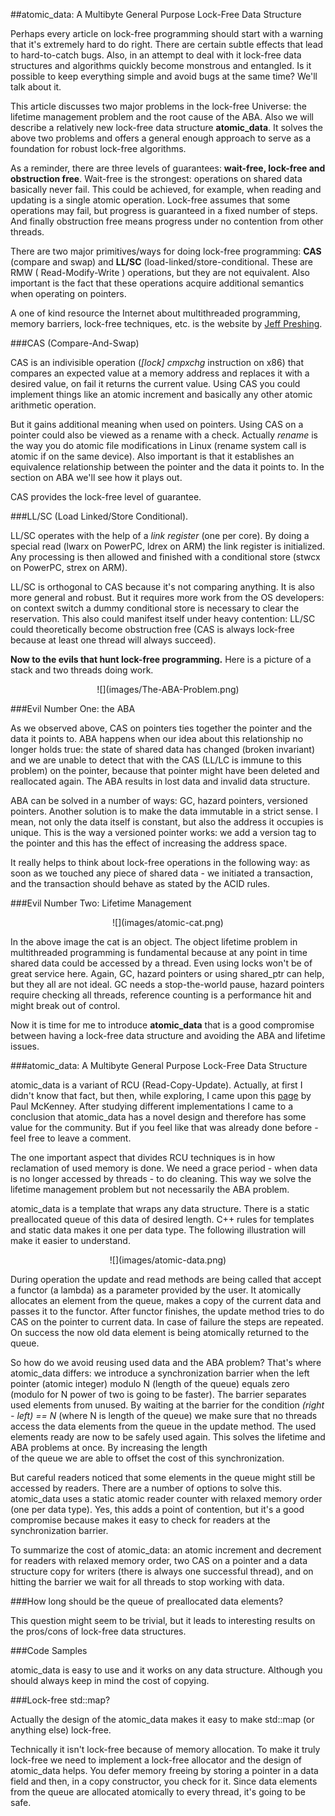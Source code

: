 
##atomic\_data: A Multibyte General Purpose Lock-Free Data Structure


  Perhaps every article on lock-free programming should start with a warning that it's extremely
  hard to do right. There are certain subtle effects that lead to hard-to-catch bugs. Also, in
  an attempt to deal with it lock-free data structures and algorithms quickly become monstrous
  and entangled. Is it possible to keep everything simple and avoid bugs at the same time? We'll
  talk about it.
  
  This article discusses two major problems in the lock-free Universe: the lifetime management 
  problem and the root cause of the ABA. Also we will describe a relatively new lock-free 
  data structure **atomic_data**. It solves the above two problems and offers a general enough 
  approach to serve as a foundation for robust lock-free algorithms. 
  
  As a reminder, there are three levels of guarantees: **wait-free, lock-free and obstruction
  free**. Wait-free is the strongest: operations on shared data basically never fail. This could 
  be achieved, for example, when reading and updating is a single atomic operation. Lock-free 
  assumes that some operations may fail, but progress is guaranteed in a fixed number of steps. 
  And finally obstruction free means progress under no contention from other threads.

  There are two major primitives/ways for doing lock-free programming:  **CAS** (compare and swap) 
  and  **LL/SC** (load-linked/store-conditional. These are RMW ( Read-Modify-Write ) operations, 
  but they are not equivalent. Also important is the fact that these operations acquire additional 
  semantics when operating on pointers.

  A one of kind resource the Internet about multithreaded programming, memory barriers,
  lock-free techniques, etc. is the website by [Jeff Preshing](http://preshing.com/about/). 


###CAS (Compare-And-Swap)

  CAS is an indivisible operation (*[lock] cmpxchg* instruction on x86) that compares an expected
  value at a memory address and replaces it with a desired value, on fail it returns the current 
  value. Using CAS you could implement things like an atomic increment and basically any other
  atomic arithmetic operation. 
  
  But it gains additional meaning when used on pointers. Using CAS on a pointer could also be 
  viewed as a rename with a check. Actually *rename* is the way you do atomic file modifications 
  in Linux (rename system call is atomic if on the same device). Also important is that it 
  establishes an equivalence relationship between the pointer and the data it points to. In the 
  section on ABA we'll see how it plays out. 
  
  CAS provides the lock-free level of guarantee.


###LL/SC (Load Linked/Store Conditional).
  
  LL/SC operates with the help of a *link register* (one per core). By doing a special read 
  (lwarx on PowerPC, ldrex on ARM) the link register is initialized. Any processing is then 
  allowed and finished with a conditional store (stwcx on PowerPC, strex on ARM). 
  
  LL/SC is orthogonal to CAS because it's not comparing anything. It is also more general and 
  robust. But it requires more work from the OS developers: on context  switch a dummy conditional 
  store is necessary to clear the reservation. This also could manifest itself under heavy 
  contention: LL/SC could theoretically become obstruction free (CAS is always lock-free because 
  at least one thread will always succeed).


  **Now to the evils that hunt lock-free programming.** Here is a picture of a stack and two
  threads doing work.

 <center>![](images/The-ABA-Problem.png)</center>


###Evil Number One: the ABA

  As we observed above, CAS on pointers ties together the pointer and the data it points to.
  ABA happens when our idea about this relationship no longer holds true: the state of shared 
  data has changed (broken invariant) and we are unable to detect that with the CAS (LL/LC is 
  immune to this problem) on the pointer, because that pointer might have been deleted and 
  reallocated again. The ABA results in lost data and invalid data structure.

  ABA can be solved in a number of ways: GC, hazard pointers, versioned pointers. Another solution
  is to make the data immutable in a strict sense. I mean, not only the data itself is constant,
  but also the address it occupies is unique. This is the way a versioned pointer works: we add
  a version tag to the pointer and this has the effect of increasing the address space.

  It really helps to think about lock-free operations in the following way: as soon as we touched 
  any piece of shared data - we initiated a transaction, and the transaction should behave
  as stated by the ACID rules. 


###Evil Number Two: Lifetime Management

 <center>![](images/atomic-cat.png)</center>

  In the above image the cat is an object. The object lifetime problem in multithreaded programming 
  is fundamental because at any point in time shared data could be accessed by a thread. Even 
  using locks won't be of great service here. Again, GC, hazard pointers or using  shared\_ptr 
  can help, but they all are not ideal. GC needs a stop-the-world pause, hazard pointers require
  checking all threads, reference counting is a performance hit and might break out of control.
  
  Now it is time for me to introduce **atomic_data** that is a good compromise between having a 
  lock-free data structure and avoiding the ABA and lifetime issues.

###atomic\_data: A Multibyte General Purpose Lock-Free Data Structure

  atomic\_data is a variant of RCU (Read-Copy-Update). Actually, at first I didn't know that fact,
  but then, while exploring, I came upon this [page](http://www.rdrop.com/~paulmck/RCU/) by 
  Paul McKenney. After studying different implementations I came to a conclusion that 
  atomic\_data has a novel design and therefore has some value for the community. But if you 
  feel like that was already done before - feel free to leave a comment.

  The one important aspect that divides RCU techniques is in how reclamation of used memory is
  done. We need a grace period - when data is no longer accessed by threads - to do cleaning.
  This way we solve the lifetime management problem but not necessarily the ABA problem. 
  
  atomic\_data is a template that wraps any data structure. There is a static preallocated queue 
  of this data of desired length. C++ rules for templates and static data makes it one per data 
  type. The following illustration will make it easier to understand.

 <center>![](images/atomic-data.png)</center>

  During operation the update and read methods are being called that accept a functor (a lambda)
  as a parameter provided by the user. It atomically allocates an element from the queue, makes a 
  copy of the current data and passes it to the functor. After functor finishes, the update method
  tries to do CAS on the pointer to current data. In case of failure the steps are repeated.
  On success the now old data element is being atomically returned to the queue.

  So how do we avoid reusing used data and the ABA problem? That's where atomic\_data differs:
  we introduce a synchronization barrier when the left pointer (atomic integer) modulo N 
  (length of the queue) equals zero (modulo for N power of two is going to be faster).  The 
  barrier separates used elements from unused. By waiting at the barrier for the  condition 
  *(right - left) == N* (where N is length of the queue)  we make sure that no threads access
  the data elements from the queue in the update method. The used elements ready are now to be 
  safely used again. This solves the lifetime and ABA problems at once. By increasing the length  
  of the queue we are able to offset the cost of this synchronization.

  But careful readers noticed that some elements in the queue might still be accessed by readers.
  There are a number of options to solve this. atomic\_data uses a static atomic reader counter
  with relaxed memory order (one per data type). Yes, this adds a point of contention, but it's a 
  good compromise because makes it easy to check for readers at the synchronization barrier.

  To summarize the cost of atomic\_data: an atomic increment and decrement for readers with
  relaxed memory order, two CAS on a pointer and a data structure copy for writers (there is always 
  one successful thread), and on hitting the barrier we wait for all threads to stop working with data.


###How long should be the queue of preallocated data elements?
  
  This question might seem to be trivial, but it leads to interesting results on the pros/cons
  of lock-free data structures.



###Code Samples

  atomic\_data is easy to use and it works on any data structure. Although you should always keep 
  in mind the cost of copying.


###Lock-free std::map?

  Actually the design of the atomic\_data makes it easy to make std::map (or anything else) 
  lock-free. 


  Technically it isn't lock-free because of memory allocation. To make it truly lock-free we
  need to implement a lock-free allocator and the design of atomic\_data helps. You defer memory
  freeing by storing a pointer in a data field and then, in a copy constructor, you check for it.
  Since data elements from the queue are allocated atomically to every thread, it's going to be 
  safe.






